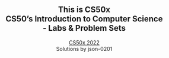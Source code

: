 <h2 align="center">
This is CS50x<br>
CS50’s Introduction to Computer Science<br>
- Labs & Problem Sets
</h1>

<p align="center">
  <a href="https://cs50.harvard.edu/x/2022/" target="_blank">CS50x 2022</a>
  <br>
  Solutions by json-0201
</p>
